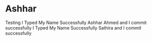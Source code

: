 # Ashhar
Testing
I Typed My Name Successfully Ashhar Ahmed and I commit successfully
I Typed My Name Successfully Sathira and I commit successfully
